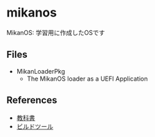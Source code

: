 # mikanos

MikanOS: 学習用に作成したOSです

## Files

- MikanLoaderPkg
  - The MikanOS loader as a UEFI Application

## References

- [教科書](https://github.com/uchan-nos/mikanos)
- [ビルドツール](https://github.com/uchan-nos/mikanos-build/tree/master)
